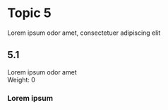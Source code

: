 # Topic 5
Lorem ipsum odor amet, consectetuer adipiscing elit

## 5.1
Lorem ipsum odor amet  
Weight: 0


### Lorem ipsum 